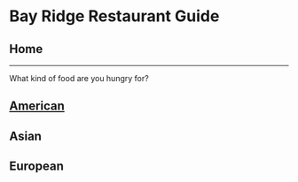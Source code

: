 # Bay Ridge Restaurant Guide
## Home
---
What kind of food are you hungry for?
## [American](american/american.md) 
## Asian 
## European